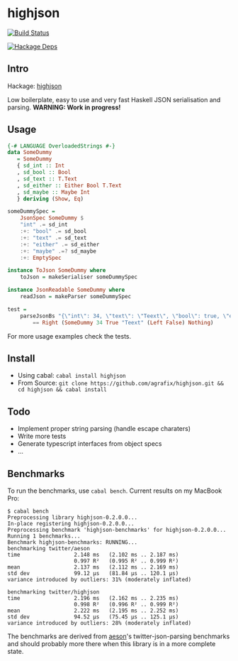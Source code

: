 highjson
=====

[![Build Status](https://travis-ci.org/agrafix/highjson.svg)](https://travis-ci.org/agrafix/highjson)

[![Hackage Deps](https://img.shields.io/hackage-deps/v/highjson.svg)](http://packdeps.haskellers.com/reverse/highjson)

## Intro

Hackage: [highjson](http://hackage.haskell.org/package/highjson)

Low boilerplate, easy to use and very fast Haskell JSON serialisation and parsing. **WARNING: Work in progress!**

## Usage

```haskell
{-# LANGUAGE OverloadedStrings #-}
data SomeDummy
   = SomeDummy
   { sd_int :: Int
   , sd_bool :: Bool
   , sd_text :: T.Text
   , sd_either :: Either Bool T.Text
   , sd_maybe :: Maybe Int
   } deriving (Show, Eq)

someDummySpec =
    JsonSpec SomeDummy $
    "int" .= sd_int
    :+: "bool" .= sd_bool
    :+: "text" .= sd_text
    :+: "either" .= sd_either
    :+: "maybe" .=? sd_maybe
    :+: EmptySpec

instance ToJson SomeDummy where
    toJson = makeSerialiser someDummySpec

instance JsonReadable SomeDummy where
    readJson = makeParser someDummySpec

test =
    parseJsonBs "{\"int\": 34, \"text\": \"Teext\", \"bool\": true, \"either\": false}"
        == Right (SomeDummy 34 True "Teext" (Left False) Nothing)
 ```

For more usage examples check the tests.

## Install

* Using cabal: `cabal install highjson`
* From Source: `git clone https://github.com/agrafix/highjson.git && cd highjson && cabal install`

## Todo

* Implement proper string parsing (handle escape charaters)
* Write more tests
* Generate typescript interfaces from object specs
* ...

## Benchmarks

To run the benchmarks, use `cabal bench`. Current results on my MacBook Pro:

```
$ cabal bench
Preprocessing library highjson-0.2.0.0...
In-place registering highjson-0.2.0.0...
Preprocessing benchmark 'highjson-benchmarks' for highjson-0.2.0.0...
Running 1 benchmarks...
Benchmark highjson-benchmarks: RUNNING...
benchmarking twitter/aeson
time                 2.148 ms   (2.102 ms .. 2.187 ms)
                     0.997 R²   (0.995 R² .. 0.999 R²)
mean                 2.137 ms   (2.112 ms .. 2.169 ms)
std dev              99.12 μs   (81.84 μs .. 120.1 μs)
variance introduced by outliers: 31% (moderately inflated)

benchmarking twitter/highjson
time                 2.196 ms   (2.162 ms .. 2.235 ms)
                     0.998 R²   (0.996 R² .. 0.999 R²)
mean                 2.222 ms   (2.195 ms .. 2.252 ms)
std dev              94.52 μs   (75.45 μs .. 125.1 μs)
variance introduced by outliers: 28% (moderately inflated)
```

The benchmarks are derived from [aeson](https://github.com/bos/aeson)'s
twitter-json-parsing benchmarks and should probably more there when this library is in a
more complete state.
